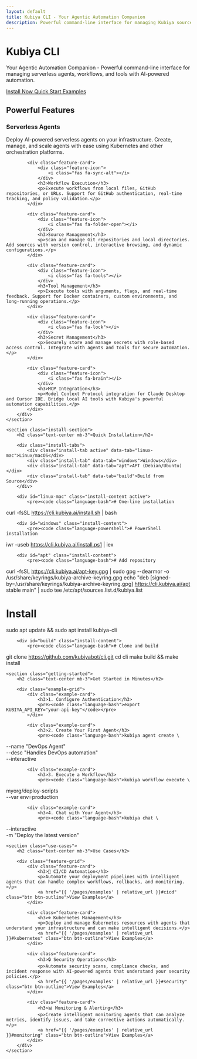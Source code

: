 ```yaml
---
layout: default
title: Kubiya CLI - Your Agentic Automation Companion
description: Powerful command-line interface for managing Kubiya sources, serverless agents, and tools. Automate your engineering workflows with AI-powered agents available on  the Kubiya Agentic API
---
```


<div class="hero">
    <div class="container">
        <div class="hero-content">
            <h1>Kubiya CLI</h1>
            <p>Your Agentic Automation Companion - Powerful command-line interface for managing serverless agents, workflows, and tools with AI-powered automation.</p>
            <div class="hero-actions">
                <a href="{{ '/pages/installation' | relative_url }}" class="btn btn-primary btn-lg">
                    <i class="fas fa-download"></i> Install Now
                </a>
                <a href="{{ '/pages/quickstart' | relative_url }}" class="btn btn-lg">
                    <i class="fas fa-rocket"></i> Quick Start
                </a>
                <a href="{{ '/pages/examples' | relative_url }}" class="btn btn-lg">
                    <i class="fas fa-code"></i> Examples
                </a>
            </div>
        </div>
    </div>
</div>

<div class="container">
    <section class="features-section">
        <h2 class="text-center mb-3">Powerful Features</h2>
        <div class="feature-grid">
            <div class="feature-card">
                <div class="feature-icon">
                    <i class="fas fa-robot"></i>
                </div>
                <h3>Serverless Agents</h3>
                <p>Deploy AI-powered serverless agents on your infrastructure. Create, manage, and scale agents with ease using Kubernetes and other orchestration platforms.</p>
            </div>
            
            <div class="feature-card">
                <div class="feature-icon">
                    <i class="fas fa-sync-alt"></i>
                </div>
                <h3>Workflow Execution</h3>
                <p>Execute workflows from local files, GitHub repositories, or URLs. Support for GitHub authentication, real-time tracking, and policy validation.</p>
            </div>
            
            <div class="feature-card">
                <div class="feature-icon">
                    <i class="fas fa-folder-open"></i>
                </div>
                <h3>Source Management</h3>
                <p>Scan and manage Git repositories and local directories. Add sources with version control, interactive browsing, and dynamic configurations.</p>
            </div>
            
            <div class="feature-card">
                <div class="feature-icon">
                    <i class="fas fa-tools"></i>
                </div>
                <h3>Tool Management</h3>
                <p>Execute tools with arguments, flags, and real-time feedback. Support for Docker containers, custom environments, and long-running operations.</p>
            </div>
            
            <div class="feature-card">
                <div class="feature-icon">
                    <i class="fas fa-lock"></i>
                </div>
                <h3>Secret Management</h3>
                <p>Securely store and manage secrets with role-based access control. Integrate with agents and tools for secure automation.</p>
            </div>
            
            <div class="feature-card">
                <div class="feature-icon">
                    <i class="fas fa-brain"></i>
                </div>
                <h3>MCP Integration</h3>
                <p>Model Context Protocol integration for Claude Desktop and Cursor IDE. Bridge local AI tools with Kubiya's powerful automation capabilities.</p>
            </div>
        </div>
    </section>
    
    <section class="install-section">
        <h2 class="text-center mb-3">Quick Installation</h2>
        
        <div class="install-tabs">
            <div class="install-tab active" data-tab="linux-mac">Linux/macOS</div>
            <div class="install-tab" data-tab="windows">Windows</div>
            <div class="install-tab" data-tab="apt">APT (Debian/Ubuntu)</div>
            <div class="install-tab" data-tab="build">Build from Source</div>
        </div>
        
        <div id="linux-mac" class="install-content active">
            <pre><code class="language-bash"># One-line installation
curl -fsSL https://cli.kubiya.ai/install.sh | bash</code></pre>
        </div>
        
        <div id="windows" class="install-content">
            <pre><code class="language-powershell"># PowerShell installation
iwr -useb https://cli.kubiya.ai/install.ps1 | iex</code></pre>
        </div>
        
        <div id="apt" class="install-content">
            <pre><code class="language-bash"># Add repository
curl -fsSL https://cli.kubiya.ai/apt-key.gpg | sudo gpg --dearmor -o /usr/share/keyrings/kubiya-archive-keyring.gpg
echo "deb [signed-by=/usr/share/keyrings/kubiya-archive-keyring.gpg] https://cli.kubiya.ai/apt stable main" | sudo tee /etc/apt/sources.list.d/kubiya.list

# Install
sudo apt update && sudo apt install kubiya-cli</code></pre>
        </div>
        
        <div id="build" class="install-content">
            <pre><code class="language-bash"># Clone and build
git clone https://github.com/kubiyabot/cli.git
cd cli
make build && make install</code></pre>
        </div>
    </section>
    
    <section class="getting-started">
        <h2 class="text-center mb-3">Get Started in Minutes</h2>
        
        <div class="example-grid">
            <div class="example-card">
                <h3>1. Configure Authentication</h3>
                <pre><code class="language-bash">export KUBIYA_API_KEY="your-api-key"</code></pre>
            </div>
            
            <div class="example-card">
                <h3>2. Create Your First Agent</h3>
                <pre><code class="language-bash">kubiya agent create \
  --name "DevOps Agent" \
  --desc "Handles DevOps automation" \
  --interactive</code></pre>
            </div>
            
            <div class="example-card">
                <h3>3. Execute a Workflow</h3>
                <pre><code class="language-bash">kubiya workflow execute \
  myorg/deploy-scripts \
  --var env=production</code></pre>
            </div>
            
            <div class="example-card">
                <h3>4. Chat with Your Agent</h3>
                <pre><code class="language-bash">kubiya chat \
  --interactive \
  -m "Deploy the latest version"</code></pre>
            </div>
        </div>
    </section>
    
    <section class="use-cases">
        <h2 class="text-center mb-3">Use Cases</h2>
        
        <div class="feature-grid">
            <div class="feature-card">
                <h3>🚀 CI/CD Automation</h3>
                <p>Automate your deployment pipelines with intelligent agents that can handle complex workflows, rollbacks, and monitoring.</p>
                <a href="{{ '/pages/examples' | relative_url }}#cicd" class="btn btn-outline">View Examples</a>
            </div>
            
            <div class="feature-card">
                <h3>☸️ Kubernetes Management</h3>
                <p>Deploy and manage Kubernetes resources with agents that understand your infrastructure and can make intelligent decisions.</p>
                <a href="{{ '/pages/examples' | relative_url }}#kubernetes" class="btn btn-outline">View Examples</a>
            </div>
            
            <div class="feature-card">
                <h3>🔒 Security Operations</h3>
                <p>Automate security scans, compliance checks, and incident response with AI-powered agents that understand your security policies.</p>
                <a href="{{ '/pages/examples' | relative_url }}#security" class="btn btn-outline">View Examples</a>
            </div>
            
            <div class="feature-card">
                <h3>📊 Monitoring & Alerting</h3>
                <p>Create intelligent monitoring agents that can analyze metrics, identify issues, and take corrective actions automatically.</p>
                <a href="{{ '/pages/examples' | relative_url }}#monitoring" class="btn btn-outline">View Examples</a>
            </div>
        </div>
    </section>
</div>
